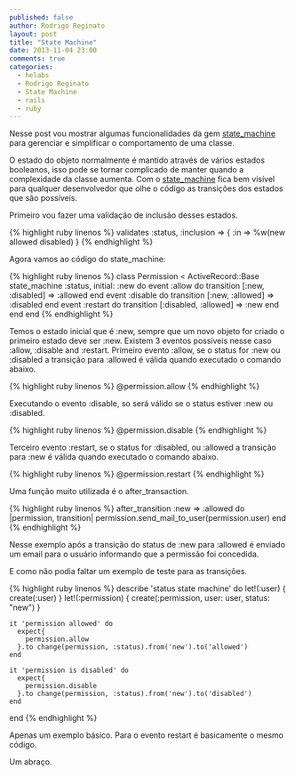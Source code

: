```yaml
---
published: false
author: Rodrigo Reginato
layout: post
title: "State Machine"
date: 2013-11-04 23:00
comments: true
categories:
  - helabs
  - Rodrigo Reginato
  - State Machine
  - rails
  - ruby
---
```


Nesse post vou mostrar algumas funcionalidades da gem [state_machine](https://github.com/pluginaweek/state_machine) para gerenciar e simplificar o comportamento de uma classe.

<!--more-->

O estado do objeto normalmente é mantido através de vários estados booleanos, isso pode se tornar complicado de manter quando a complexidade da classe aumenta.
Com o [state_machine](https://github.com/pluginaweek/state_machine) fica bem visível para qualquer desenvolvedor que olhe o código as transições dos estados que são possíveis.

Primeiro vou fazer uma validação de inclusão desses estados.
 
{% highlight ruby linenos %}
validates :status, :inclusion => { :in => %w(new allowed disabled) }
{% endhighlight %}

Agora vamos ao código do state_machine:

{% highlight ruby linenos %}
class Permission < ActiveRecord::Base
  state_machine :status, initial: :new do
      event :allow do
        transition [:new, :disabled] => :allowed
      end
      event :disable do
        transition [:new, :allowed] => :disabled
      end
      event :restart do
        transition [:disabled, :allowed] => :new
      end
  end
end
{% endhighlight %}

Temos o estado inicial que é :new, sempre que um novo objeto for criado o primeiro estado deve ser :new.
Existem 3 eventos possíveis nesse caso :allow, :disable and :restart.
Primeiro evento :allow, se o status for :new ou :disabled a transição para :allowed é válida quando executado o comando abaixo.

{% highlight ruby linenos %}
  @permission.allow
{% endhighlight %}

Executando o evento :disable, so será válido se o status estiver :new ou :disabled.

{% highlight ruby linenos %}
  @permission.disable
{% endhighlight %}

Terceiro evento :restart, se o status for :disabled, ou :allowed a transição para :new é válida quando executado o comando abaixo.

{% highlight ruby linenos %}
  @permission.restart
{% endhighlight %}

Uma função muito utilizada é o after_transaction.

{% highlight ruby linenos %}
  after_transition :new => :allowed do |permission, transition|
     permission.send_mail_to_user(permission.user)
  end
{% endhighlight %}

Nesse exemplo após a transição do status de :new para :allowed é enviado um email para o usuário informando que a permissão foi concedida.

E como não podia faltar um exemplo de teste para as transições.

{% highlight ruby linenos %}
  describe 'status state machine' do
    let!(:user) { create(:user) }
    let!(:permission) { create(:permission, user: user, status: "new") }

    it 'permission allowed' do
      expect{
        permission.allow
      }.to change(permission, :status).from('new').to('allowed')
    end

    it 'permission is disabled' do
      expect{
        permission.disable
      }.to change(permission, :status).from('new').to('disabled')
    end
  end
{% endhighlight %}

Apenas um exemplo básico.
Para o evento restart é basicamente o mesmo código.

Um abraço.
